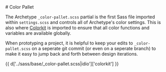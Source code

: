 <section class="copy">
# Color Pallet

The Archetype ```_color-pallet.scss``` partial is the first Sass file imported within ```settings.scss``` and controls all of Archetype's color settings. This is also where [Colorkit](https://github.com/kwaledesign/Colorkit) is imported to ensure that all color functions and variables are available globally.

When prototyping a project, it is helpful to keep your edits to ```_color-pallet.scss``` on a seperate git commit (or even on a seperate branch) to make it easy to jump back and forth between design iterations.

{{ d['../sass/base/_color-pallet.scss|idio']['colorkit'] }}


</section>
